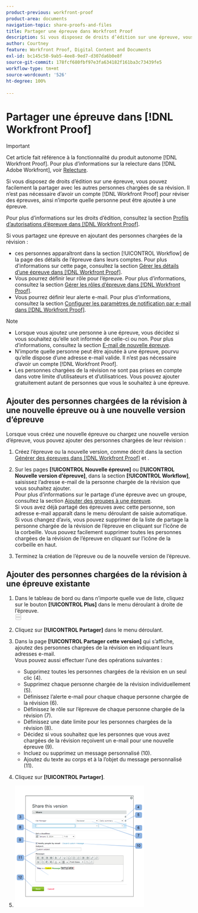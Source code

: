 ```yaml
---
product-previous: workfront-proof
product-area: documents
navigation-topic: share-proofs-and-files
title: Partager une épreuve dans Workfront Proof
description: Si vous disposez de droits d’édition sur une épreuve, vous pouvez facilement la partager avec les autres personnes chargées de sa révision. Il n’est pas nécessaire d’avoir un compte  [!DNL Workfront Proof]  pour réviser des épreuves, ainsi n’importe quelle personne peut être ajoutée à une épreuve.
author: Courtney
feature: Workfront Proof, Digital Content and Documents
exl-id: bc145c50-9ab5-4ee8-9ed7-d307da6b0e8f
source-git-commit: 178fcf680fbf97e3fa634182f161ba3c73439fe5
workflow-type: tm+mt
source-wordcount: '526'
ht-degree: 100%

---
```


# Partager une épreuve dans [!DNL Workfront Proof]

>[!IMPORTANT]
>
>Cet article fait référence à la fonctionnalité du produit autonome [!DNL Workfront Proof]. Pour plus d’informations sur la relecture dans [!DNL Adobe Workfront], voir [Relecture](../../../review-and-approve-work/proofing/proofing.md).

Si vous disposez de droits d’édition sur une épreuve, vous pouvez facilement la partager avec les autres personnes chargées de sa révision. Il n’est pas nécessaire d’avoir un compte [!DNL Workfront Proof] pour réviser des épreuves, ainsi n’importe quelle personne peut être ajoutée à une épreuve.

Pour plus d’informations sur les droits d’édition, consultez la section [Profils d’autorisations d’épreuve dans  [!DNL Workfront Proof]](../../../workfront-proof/wp-acct-admin/account-settings/proof-perm-profiles-in-wp.md).

Si vous partagez une épreuve en ajoutant des personnes chargées de la révision :

* ces personnes apparaîtront dans la section [!UICONTROL Workflow] de la page des détails de l’épreuve dans leurs comptes. Pour plus d’informations sur cette page, consultez la section [Gérer les détails d’une épreuve dans  [!DNL Workfront Proof]](../../../workfront-proof/wp-work-proofsfiles/manage-your-work/manage-proof-details.md).
* Vous pourrez définir leur rôle pour l’épreuve. Pour plus d’informations, consultez la section [Gérer les rôles d’épreuve dans  [!DNL Workfront Proof]](../../../workfront-proof/wp-work-proofsfiles/share-proofs-and-files/manage-proof-roles.md).
* Vous pourrez définir leur alerte e-mail. Pour plus d’informations, consultez la section [Configurer les paramètres de notification par e-mail dans  [!DNL Workfront Proof]](../../../workfront-proof/wp-emailsntfctns/email-alerts/config-email-notification-settings-wp.md).

>[!NOTE]
>
>* Lorsque vous ajoutez une personne à une épreuve, vous décidez si vous souhaitez qu’elle soit informée de celle-ci ou non. Pour plus d’informations, consultez la section [E-mail de nouvelle épreuve](../../../workfront-proof/wp-emailsntfctns/proof-notifications-and-reminders/new-proof-email.md).
>* N’importe quelle personne peut être ajoutée à une épreuve, pourvu qu’elle dispose d’une adresse e-mail valide. Il n’est pas nécessaire d’avoir un compte [!DNL Workfront Proof].
>* Les personnes chargées de la révision ne sont pas prises en compte dans votre limite d’utilisateurs et d’utilisatrices. Vous pouvez ajouter gratuitement autant de personnes que vous le souhaitez à une épreuve.
>



## Ajouter des personnes chargées de la révision à une nouvelle épreuve ou à une nouvelle version d’épreuve

Lorsque vous créez une nouvelle épreuve ou chargez une nouvelle version d’épreuve, vous pouvez ajouter des personnes chargées de leur révision :

1. Créez l’épreuve ou la nouvelle version, comme décrit dans la section [Générer des épreuves dans  [!DNL Workfront Proof]](../../../workfront-proof/wp-work-proofsfiles/create-proofs-and-files/generate-proofs.md) et .
1. Sur les pages **[!UICONTROL Nouvelle épreuve]** ou **[!UICONTROL Nouvelle version d’épreuve]**, dans la section **[!UICONTROL Workflow]**, saisissez l’adresse e-mail de la personne chargée de la révision que vous souhaitez ajouter.\
   Pour plus d’informations sur le partage d’une épreuve avec un groupe, consultez la section [Ajouter des groupes à une épreuve](../../../workfront-proof/wp-mnguserscontacts/groups/add-groups.md).\
   Si vous avez déjà partagé des épreuves avec cette personne, son adresse e-mail apparaît dans le menu déroulant de saisie automatique.\
   Si vous changez d’avis, vous pouvez supprimer de la liste de partage la personne chargée de la révision de l’épreuve en cliquant sur l’icône de la corbeille. Vous pouvez facilement supprimer toutes les personnes chargées de la révision de l’épreuve en cliquant sur l’icône de la corbeille en haut.

1. Terminez la création de l’épreuve ou de la nouvelle version de l’épreuve.

## Ajouter des personnes chargées de la révision à une épreuve existante

1. Dans le tableau de bord ou dans n’importe quelle vue de liste, cliquez sur le bouton **[!UICONTROL Plus]** dans le menu déroulant à droite de l’épreuve.\
   ![](assets/more-button-small.png)

1. Cliquez sur **[!UICONTROL Partager]** dans le menu déroulant.
1. Dans la page **[!UICONTROL Partager cette version]** qui s’affiche, ajoutez des personnes chargées de la révision en indiquant leurs adresses e-mail.\
   Vous pouvez aussi effectuer l’une des opérations suivantes :

   * Supprimez toutes les personnes chargées de la révision en un seul clic (4).
   * Supprimez chaque personne chargée de la révision individuellement (5).
   * Définissez l’alerte e-mail pour chaque chaque personne chargée de la révision (6).
   * Définissez le rôle sur l’épreuve de chaque personne chargée de la révision (7).
   * Définissez une date limite pour les personnes chargées de la révision (8).
   * Décidez si vous souhaitez que les personnes que vous avez chargées de la révision reçoivent un e-mail pour une nouvelle épreuve (9).
   * Incluez ou supprimez un message personnalisé (10).
   * Ajoutez du texte au corps et à la l’objet du message personnalisé (11).

1. Cliquez sur **[!UICONTROL Partager]**.
1. ![Share_this_version_page.png](assets/share-this-version-page-350x330.png)

